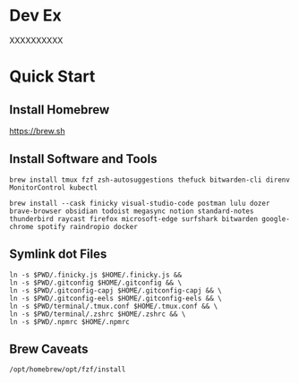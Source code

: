 # Dev Ex

XXXXXXXXXX

# Quick Start

## Install Homebrew

https://brew.sh

## Install Software and Tools

```
brew install tmux fzf zsh-autosuggestions thefuck bitwarden-cli direnv MonitorControl kubectl
```

```
brew install --cask finicky visual-studio-code postman lulu dozer brave-browser obsidian todoist megasync notion standard-notes thunderbird raycast firefox microsoft-edge surfshark bitwarden google-chrome spotify raindropio docker
```

## Symlink dot Files

```
ln -s $PWD/.finicky.js $HOME/.finicky.js &&
ln -s $PWD/.gitconfig $HOME/.gitconfig && \
ln -s $PWD/.gitconfig-capj $HOME/.gitconfig-capj && \
ln -s $PWD/.gitconfig-eels $HOME/.gitconfig-eels && \
ln -s $PWD/terminal/.tmux.conf $HOME/.tmux.conf && \
ln -s $PWD/terminal/.zshrc $HOME/.zshrc && \
ln -s $PWD/.npmrc $HOME/.npmrc
```

## Brew Caveats

```
/opt/homebrew/opt/fzf/install
```
